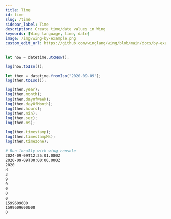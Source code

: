 ```yaml
---
title: Time
id: time
slug: /time
sidebar_label: Time
description: Create time/date values in Wing
keywords: [Wing language, time, date]
image: /img/wing-by-example.png
custom_edit_url: https://github.com/winglang/wing/blob/main/docs/by-example/24-time.md
---
```


```js playground example title="main.w"
let now = datetime.utcNow();

log(now.toIso());

let then = datetime.fromIso("2020-09-09");
log(then.toIso());

log(then.year);
log(then.month);
log(then.dayOfWeek);
log(then.dayOfMonth);
log(then.hours);
log(then.min);
log(then.sec);
log(then.ms);

log(then.timestamp);
log(then.timestampMs);
log(then.timezone);
```

```bash title="Wing console output"
# Run locally with wing console
2024-09-09T12:25:01.080Z
2020-09-09T00:00:00.000Z
2020
8
3
9
0
0
0
0
1599609600
1599609600000
0
```




